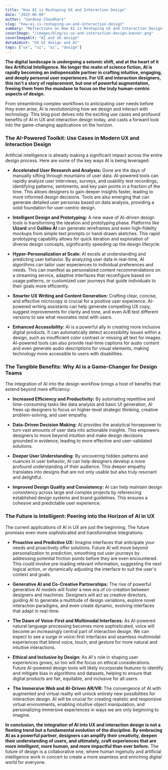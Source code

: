 ```yaml
---
title: "How AI is Reshaping UX and Interaction Design"
date: "2025-06-09"
author: "Sandeep Chaudhary"
slug: "how-ai-is-reshaping-ux-and-interaction-design"
summary: "Reflections on How AI is Reshaping UX and Interaction Design."
coverImage: "/images/blog/ai-ux-and-interaction-design-banner.png"
coverImageAlt: "AI and UX design"
dataAiHint: "UX UI design and AI"
tags: ["ux", "ui", "ai", "design"]
---
```



**The digital landscape is undergoing a seismic shift, and at the heart of it lies Artificial Intelligence. No longer the realm of science fiction, AI is rapidly becoming an indispensable partner in crafting intuitive, engaging, and deeply personal user experiences. For UX and interaction designers, this isn't a story of replacement, but one of powerful augmentation, freeing them from the mundane to focus on the truly human-centric aspects of design.**

From streamlining complex workflows to anticipating user needs before they even arise, AI is revolutionizing how we design and interact with technology. This blog post delves into the exciting use cases and profound benefits of AI in UX and interaction design today, and casts a forward look into the game-changing applications on the horizon.

### The AI-Powered Toolkit: Use Cases in Modern UX and Interaction Design

Artificial intelligence is already making a significant impact across the entire design process. Here are some of the key ways AI is being leveraged:

*   **Accelerated User Research and Analysis:** Gone are the days of manually sifting through mountains of user data. AI-powered tools can rapidly analyze user interviews, surveys, and usability test recordings, identifying patterns, sentiments, and key pain points in a fraction of the time. This allows designers to gain deeper insights faster, leading to more informed design decisions. Tools are also emerging that can generate detailed user personas based on data analysis, providing a solid foundation for user-centric design.
    
*   **Intelligent Design and Prototyping:** A new wave of AI-driven design tools is transforming the ideation and prototyping phase. Platforms like **Uizard** and **Galileo AI** can generate wireframes and even high-fidelity mockups from simple text prompts or hand-drawn sketches. This rapid prototyping capability allows for quick iteration and exploration of diverse design concepts, significantly speeding up the design lifecycle.
    
*   **Hyper-Personalization at Scale:** AI excels at understanding and predicting user behavior. By analyzing user data in real-time, AI algorithms can tailor user experiences to individual preferences and needs. This can manifest as personalized content recommendations on a streaming service, adaptive interfaces that reconfigure based on usage patterns, or customized user journeys that guide individuals to their goals more efficiently.
    
*   **Smarter UX Writing and Content Generation:** Crafting clear, concise, and effective microcopy is crucial for a positive user experience. AI-powered writing assistants can help generate compelling UX copy, suggest improvements for clarity and tone, and even A/B test different versions to see what resonates most with users.
    
*   **Enhanced Accessibility:** AI is a powerful ally in creating more inclusive digital products. It can automatically detect accessibility issues within a design, such as insufficient color contrast or missing alt text for images. AI-powered tools can also provide real-time captions for audio content and even generate audio descriptions for visual elements, making technology more accessible to users with disabilities.
    

### The Tangible Benefits: Why AI is a Game-Changer for Design Teams

The integration of AI into the design workflow brings a host of benefits that extend beyond mere efficiency:

*   **Increased Efficiency and Productivity:** By automating repetitive and time-consuming tasks like data analysis and basic UI generation, AI frees up designers to focus on higher-level strategic thinking, creative problem-solving, and user empathy.
    
*   **Data-Driven Decision Making:** AI provides the analytical horsepower to turn vast amounts of user data into actionable insights. This empowers designers to move beyond intuition and make design decisions grounded in evidence, leading to more effective and user-validated solutions.
    
*   **Deeper User Understanding:** By uncovering hidden patterns and nuances in user behavior, AI can help designers develop a more profound understanding of their audience. This deeper empathy translates into designs that are not only usable but also truly resonant and delightful.
    
*   **Improved Design Quality and Consistency:** AI can help maintain design consistency across large and complex projects by referencing established design systems and brand guidelines. This ensures a cohesive and predictable user experience.
    

### The Future is Intelligent: Peering into the Horizon of AI in UX

The current applications of AI in UX are just the beginning. The future promises even more sophisticated and transformative integrations:

*   **Proactive and Predictive UX:** Imagine interfaces that anticipate your needs and proactively offer solutions. Future AI will move beyond personalization to prediction, smoothing out user journeys by addressing potential friction points before they are even encountered. This could involve pre-loading relevant information, suggesting the next logical action, or dynamically adjusting the interface to suit the user's context and goals.
    
*   **Generative AI and Co-Creative Partnerships:** The rise of powerful generative AI models will foster a new era of co-creation between designers and machines. Designers will act as creative directors, guiding AI to generate a multitude of design variations, explore novel interaction paradigms, and even create dynamic, evolving interfaces that adapt in real-time.
    
*   **The Dawn of Voice-First and Multimodal Interfaces:** As AI-powered natural language processing becomes more sophisticated, voice will become an increasingly central part of interaction design. We can expect to see a surge in voice-first interfaces and seamless multimodal experiences that blend voice, touch, and gesture for more natural and intuitive interactions.
    
*   **Ethical and Inclusive by Design:** As AI's role in shaping user experiences grows, so too will the focus on ethical considerations. Future AI-powered design tools will likely incorporate features to identify and mitigate bias in algorithms and datasets, helping to ensure that digital products are fair, equitable, and inclusive for all users.
    
*   **The Immersive Web and AI-Driven AR/VR:** The convergence of AI with augmented and virtual reality will unlock entirely new possibilities for interaction design. AI will be crucial for creating realistic and responsive virtual environments, enabling intuitive object manipulation, and personalizing immersive experiences in ways we are only beginning to imagine.
    

**In conclusion, the integration of AI into UX and interaction design is not a fleeting trend but a fundamental evolution of the discipline. By embracing AI as a powerful partner, designers can amplify their creativity, deepen their understanding of users, and ultimately, craft experiences that are more intelligent, more human, and more impactful than ever before.** The future of design is a collaborative one, where human ingenuity and artificial intelligence work in concert to create a more seamless and enriching digital world for everyone.

